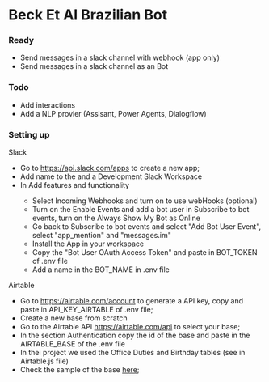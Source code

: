 <h1>Beck Et Al Brazilian Bot</h1>

<h3>Ready</h3>
<ul>
    <li>Send messages in a slack channel with webhook (app only)</li>
    <li>Send messages in a slack channel as an Bot</li>
</ul>

<h3>Todo</h3>
<ul>
    <li>Add interactions</li>
    <li>Add a NLP provier (Assisant, Power Agents, Dialogflow)</li>
</ul>

<h3>Setting up</h3>
<p>Slack</p>
<ul>
    <li>Go to <a href="https://api.slack.com/apps" target="_blank">https://api.slack.com/apps</a> to create a new app;</li>
    <li>Add name to the and a Development Slack Workspace </li>
    <li>In Add features and functionality</li>
    <ul>
        <li>Select Incoming Webhooks and turn on to use webHooks (optional)</li>
        <li>Turn on the Enable Events and add a bot user in Subscribe to bot events, turn on the Always Show My Bot as Online</li>
        <li>Go back to Subscribe to bot events and select "Add Bot User Event", select "app_mention" and "messages.im"</li>
        <li>Install the App in your workspace</li>
        <li>Copy the "Bot User OAuth Access Token" and paste in BOT_TOKEN of .env file</li>
        <li>Add a name in the BOT_NAME in .env file</li>
    </ul>
</ul>

<p>Airtable</p>
<ul>
    <li>Go to <a href="https://airtable.com/account" target="_blank">https://airtable.com/account</a> to generate a API key, copy and paste in API_KEY_AIRTABLE of .env file;</li>
    <li>Create a new base from scratch</li>
    <li>Go to the Airtable API <a href="https://airtable.com/api" target="_blank">https://airtable.com/api</a> to select your base;</li>
    <li>In the section Authentication copy the id of the base and paste in the AIRTABLE_BASE of the .env file</li>
    <li>In thei project we used the Office Duties and Birthday tables (see in Airtable.js file)</li>
    <li>Check the sample of the base <a href="https://airtable.com/invite/l?inviteId=invSBH17Cr8bRJifH&inviteToken=30b3e74bb212cd8c6f4245549c0928167758ca01f32b55769fdc0d275154e45d" target="_blank">here</a>;</li>
</ul>